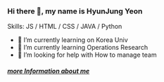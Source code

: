 ### Hi there 👋, my name is HyunJung Yeon

Skills: JS / HTML / CSS / JAVA / Python

- 🔭 I’m currently learning on Korea Univ
- 🌱 I’m currently learning Operations Research
- 🤔 I’m looking for help with How to manage team 

##### [more Information about me](https://link.inpock.co.kr/yeonhj0507)
